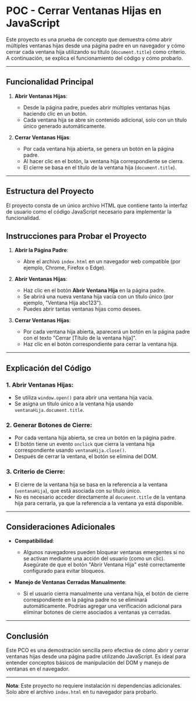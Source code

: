 # POC - Cerrar Ventanas Hijas en JavaScript

Este proyecto es una prueba de concepto que demuestra cómo abrir múltiples ventanas hijas desde una página padre en un navegador y cómo cerrar cada ventana hija utilizando su título (`document.title`) como criterio. A continuación, se explica el funcionamiento del código y cómo probarlo.

---

## Funcionalidad Principal

1. **Abrir Ventanas Hijas**:
   - Desde la página padre, puedes abrir múltiples ventanas hijas haciendo clic en un botón.
   - Cada ventana hija se abre sin contenido adicional, solo con un título único generado automáticamente.

2. **Cerrar Ventanas Hijas**:
   - Por cada ventana hija abierta, se genera un botón en la página padre.
   - Al hacer clic en el botón, la ventana hija correspondiente se cierra.
   - El cierre se basa en el título de la ventana hija (`document.title`).

---

## Estructura del Proyecto

El proyecto consta de un único archivo HTML que contiene tanto la interfaz de usuario como el código JavaScript necesario para implementar la funcionalidad.

## Instrucciones para Probar el Proyecto

1. **Abrir la Página Padre**:
   - Abre el archivo `index.html` en un navegador web compatible (por ejemplo, Chrome, Firefox o Edge).

2. **Abrir Ventanas Hijas**:
   - Haz clic en el botón **Abrir Ventana Hija** en la página padre.
   - Se abrirá una nueva ventana hija vacía con un título único (por ejemplo, "Ventana Hija abc123").
   - Puedes abrir tantas ventanas hijas como desees.

3. **Cerrar Ventanas Hijas**:
   - Por cada ventana hija abierta, aparecerá un botón en la página padre con el texto "Cerrar [Título de la ventana hija]".
   - Haz clic en el botón correspondiente para cerrar la ventana hija.

---

## Explicación del Código

### 1. **Abrir Ventanas Hijas**:
   - Se utiliza `window.open()` para abrir una ventana hija vacía.
   - Se asigna un título único a la ventana hija usando `ventanaHija.document.title`.

### 2. **Generar Botones de Cierre**:
   - Por cada ventana hija abierta, se crea un botón en la página padre.
   - El botón tiene un evento `onclick` que cierra la ventana hija correspondiente usando `ventanaHija.close()`.
   - Después de cerrar la ventana, el botón se elimina del DOM.

### 3. **Criterio de Cierre**:
   - El cierre de la ventana hija se basa en la referencia a la ventana (`ventanaHija`), que está asociada con su título único.
   - No es necesario acceder directamente al `document.title` de la ventana hija para cerrarla, ya que la referencia a la ventana ya está disponible.

---

## Consideraciones Adicionales

- **Compatibilidad**:
  - Algunos navegadores pueden bloquear ventanas emergentes si no se activan mediante una acción del usuario (como un clic). Asegúrate de que el botón "Abrir Ventana Hija" esté correctamente configurado para evitar bloqueos.

- **Manejo de Ventanas Cerradas Manualmente**:
  - Si el usuario cierra manualmente una ventana hija, el botón de cierre correspondiente en la página padre no se eliminará automáticamente. Podrías agregar una verificación adicional para eliminar botones de cierre asociados a ventanas ya cerradas.

---

## Conclusión

Este PCO es una demostración sencilla pero efectiva de cómo abrir y cerrar ventanas hijas desde una página padre utilizando JavaScript. Es ideal para entender conceptos básicos de manipulación del DOM y manejo de ventanas en el navegador.



---

**Nota**: Este proyecto no requiere instalación ni dependencias adicionales. Solo abre el archivo `index.html` en tu navegador para probarlo.
